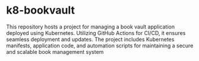 # k8-bookvault
This repository hosts a project for managing a book vault application deployed using Kubernetes. Utilizing GitHub Actions for CI/CD, it ensures seamless deployment and updates. The project includes Kubernetes manifests, application code, and automation scripts for maintaining a secure and scalable book management system
